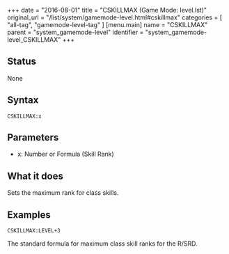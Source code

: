 +++
date = "2016-08-01"
title = "CSKILLMAX (Game Mode: level.lst)"
original_url = "/list/system/gamemode-level.html#cskillmax"
categories = [ "all-tag", "gamemode-level-tag" ]
[menu.main]
    name = "CSKILLMAX"
    parent = "system_gamemode-level"
    identifier = "system_gamemode-level_CSKILLMAX"
+++

## Status

None

## Syntax

`CSKILLMAX:x`

## Parameters

-   x: Number or Formula (Skill Rank)



What it does
------------

Sets the maximum rank for class skills.

Examples
--------

`CSKILLMAX:LEVEL+3`

The standard formula for maximum class skill ranks for the R/SRD.

